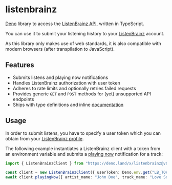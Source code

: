 # listenbrainz

[Deno] library to access the [ListenBrainz API], written in TypeScript.

You can use it to submit your listening history to your [ListenBrainz] account.

As this library only makes use of web standards, it is also compatible with modern browsers (after transpilation to JavaScript).

## Features

- Submits listens and playing now notifications
- Handles ListenBrainz authorization with user token
- Adheres to rate limits and optionally retries failed requests
- Provides generic `GET` and `POST` methods for (yet) unsupported API endpoints
- Ships with type definitions and inline [documentation]

## Usage

In order to submit listens, you have to specify a user token which you can obtain from your [ListenBrainz profile].

The following example instantiates a ListenBrainz client with a token from an environment variable and submits a [playing now] notification for a track:

```ts
import { ListenBrainzClient } from "https://deno.land/x/listenbrainz@v0.2.0/client.ts";

const client = new ListenBrainzClient({ userToken: Deno.env.get("LB_TOKEN") });
await client.playingNow({ artist_name: "John Doe", track_name: "Love Song" });
```

[Deno]: https://deno.com/
[documentation]: https://deno.land/x/listenbrainz?doc
[ListenBrainz]: https://listenbrainz.org/
[ListenBrainz API]: https://listenbrainz.readthedocs.io/en/latest/users/api/index.html
[ListenBrainz profile]: https://listenbrainz.org/profile/
[playing now]: https://listenbrainz.org/listening-now/
